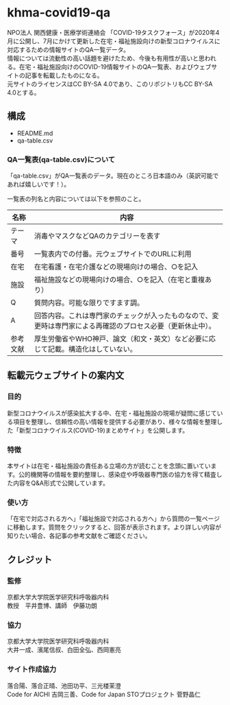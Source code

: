 # khma-covid19-qa

NPO法人 関西健康・医療学術連絡会 「COVID-19タスクフォース」が2020年4月に公開し、7月にかけて更新した在宅・福祉施設向けの新型コロナウイルスに対応するための情報サイトのQA一覧データ。  
情報については流動性の高い話題を避けたため、今後も有用性が高いと思われる。在宅・福祉施設向けのCOVID-19情報サイトのQA一覧表、およびウェブサイトの記事を転載したものになる。  
元サイトのライセンスはCC BY-SA 4.0であり、このリポジトリもCC BY-SA 4.0とする。

## 構成

* README.md
* qa-table.csv

### QA一覧表(qa-table.csv)について

「qa-table.csv」がQA一覧表のデータ。現在のところ日本語のみ（英訳可能であれば嬉しいです！）。  

一覧表の列名と内容については以下を参照のこと。

|名称|内容|
|-----|-----------------------------------|
|テーマ|消毒やマスクなどQAのカテゴリーを表す|
|番号 |一覧表内での付番。元ウェブサイトでのURLに利用|
|在宅 |在宅看護・在宅介護などの現場向けの場合、○を記入|
|施設 |福祉施設などの現場向けの場合、○を記入（在宅と重複あり）|
|Q   |質問内容。可能な限りですます調。|
|A   |回答内容。これは専門家のチェックが入ったものなので、変更時は専門家による再確認のプロセス必要（更新休止中）。|
|参考文献|厚生労働省やWHO神戸、論文（和文・英文）など必要に応じて記載。構造化はしていない。|


## 転載元ウェブサイトの案内文

### 目的
新型コロナウイルスが感染拡大する中、在宅・福祉施設の現場が疑問に感じている項目を整理し、信頼性の高い情報を提供する必要があり、様々な情報を整理した「新型コロナウイルス(COVID-19)まとめサイト」を公開します。

### 特徴
本サイトは在宅・福祉施設の責任ある立場の方が読むことを念頭に置いています。公的機関等の情報を要約整理し、感染症や呼吸器専門医の協力を得て精査した内容をQ&A形式で公開しています。
 
### 使い方
「在宅で対応される方へ」「福祉施設で対応される方へ」から質問の一覧ページに移動します。質問をクリックすると、回答が表示されます。より詳しい内容が知りたい場合、各記事の参考文献をご確認ください。


## クレジット

### 監修
京都大学大学院医学研究科呼吸器内科  
教授　平井豊博、講師　伊藤功朗

### 協力
京都大学大学院医学研究科呼吸器内科  
大井一成、濱尾信叔、白田全弘、西岡憲亮

### サイト作成協力
落合陽、落合正晴、池田功平、三光楼茉澄  
Code for AICHI 吉岡三善、Code for Japan STOプロジェクト 菅野晶仁